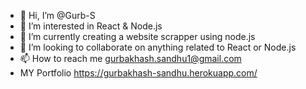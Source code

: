 - 👋 Hi, I’m @Gurb-S
- 👀 I’m interested in React & Node.js
- 🌱 I’m currently creating a website scrapper using node.js
- 💞️ I’m looking to collaborate on anything related to React or Node.js
- 📫 How to reach me gurbakhash.sandhu1@gmail.com
- MY Portfolio https://gurbakhash-sandhu.herokuapp.com/

<!---
Gurb-S/Gurb-S is a ✨ special ✨ repository because its `README.md` (this file) appears on your GitHub profile.
You can click the Preview link to take a look at your changes.
--->
